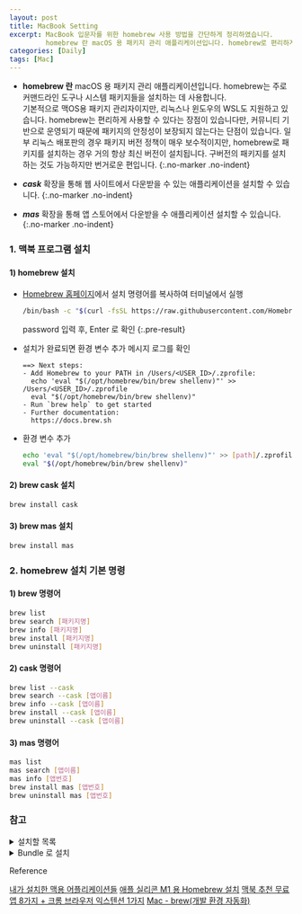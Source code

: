```yaml
---
layout: post 
title: MacBook Setting
excerpt: MacBook 입문자를 위한 homebrew 사용 방법을 간단하게 정리하였습니다. 
         homebrew 란 macOS 용 패키지 관리 애플리케이션입니다. homebrew로 편리하게 패키지를 관리하고, 웹 사이트 혹은 앱 스토어에서 다운받을 수 있는 애플리케이션도 다운 받을 수 있습니다.
categories: [Daily]
tags: [Mac]
---
```


- **homebrew 란** macOS 용 패키지 관리 애플리케이션입니다. homebrew는 주로 커맨드라인 도구나 시스템 패키지들을 설치하는 데 사용합니다.   
  기본적으로 맥OS용 패키지 관리자이지만, 리눅스나 윈도우의 WSL도 지원하고 있습니다. homebrew는 편리하게 사용할 수 있다는 장점이 있습니다만, 커뮤니티 기반으로 운영되기 때문에 패키지의 안정성이 보장되지 않는다는 단점이 있습니다. 
  일부 리눅스 배포판의 경우 패키지 버전 정책이 매우 보수적이지만, homebrew로 패키지를 설치하는 경우 거의 항상 최신 버전이 설치됩니다. 구버전의 패키지를 설치하는 것도 가능하지만 번거로운 편입니다.
{:.no-marker .no-indent}

- ***cask*** 확장을 통해 웹 사이트에서 다운받을 수 있는 애플리케이션을 설치할 수 있습니다.
{:.no-marker .no-indent}
- ***mas*** 확장을 통해 앱 스토어에서 다운받을 수 애플리케이션 설치할 수 있습니다.
{:.no-marker .no-indent}

### 1. 맥북 프로그램 설치

#### 1) homebrew 설치
- [Homebrew 홈페이지](https://brew.sh/index_ja)에서 설치 명령어를 복사하여 터미널에서 실행

   ```bash
   /bin/bash -c "$(curl -fsSL https://raw.githubusercontent.com/Homebrew/install/master/install.sh)"
   ```
  password 입력 후, Enter 로 확인
  {:.pre-result}

- 설치가 완료되면 환경 변수 추가 메시지 로그를 확인

  ```text
  ==> Next steps:
  - Add Homebrew to your PATH in /Users/<USER_ID>/.zprofile:
    echo 'eval "$(/opt/homebrew/bin/brew shellenv)"' >> /Users/<USER_ID>/.zprofile
    eval "$(/opt/homebrew/bin/brew shellenv)"
  - Run `brew help` to get started
  - Further documentation:
    https://docs.brew.sh
  ```
  
- 환경 변수 추가

  ```bash
  echo 'eval "$(/opt/homebrew/bin/brew shellenv)"' >> [path]/.zprofile
  eval "$(/opt/homebrew/bin/brew shellenv)"
  ```

#### 2) brew cask 설치
```bash
brew install cask 
```

#### 3) brew mas 설치
```bash
brew install mas 
```

### 2. homebrew 설치 기본 명령

#### 1) brew 명령어
```bash
brew list
brew search [패키지명]
brew info [패키지명]
brew install [패키지명]
brew uninstall [패키지명]
```

#### 2) cask 명령어
```bash
brew list --cask
brew search --cask [앱이름]
brew info --cask [앱이름]
brew install --cask [앱이름]
brew uninstall --cask [앱이름]
```

#### 3) mas 명령어
```bash
mas list
mas search [앱이름]
mas info [앱번호]
brew install mas [앱번호]
brew uninstall mas [앱번호]
```

### 참고
<details>
<summary>설치할 목록</summary>
<div markdown="1">
- brew
  - [x] java
  - [x] git
  - [x] gradle
  - [x] jq : 커맨드라인 JSON 프로세서
  - [x] tree : tree 명령어
- cask
  - [x] chrome
  - [x] slack
  - [x] docker
  - [x] source tree
  - [x] intellij-idea
  - [x] vscode
  - [x] iterm2
  - [x] Spectacle : 화면 분할
  - [x] Karabiner-Elements : 한/영키
  - [x] Alfred : 검색
  - [x] kap : 화면 기록
- mas
  - [x] OneDrive  
  - [x] Excel  
  - [x] Word  
  - [x] Power point
  - [x] Todo
  - [x] kakaotalk
  - [x] Joli of Caffeine : 절전 모드 시간 설정
</div>
</details>

<details>
<summary>Bundle 로 설치</summary>
<div markdown="1">
- brew file 생성 및 실행

  ```bash
  cd ~
  
  # 생성
  brew bundle dump
  
  # 덮어 씌우기
  brew bundle -f dump
  
  # 파일 확인
  cat BrewFile
  
  # 실행
  brew bundle
  ```

</div>
</details>


<div class="post-reference">
  <p>Reference</p>
  <a href="https://youngmind.tistory.com/entry/내가-설치한-맥용-어플리케이션들">내가 설치한 맥용 어플리케이션들</a>
  <a href="https://www.lainyzine.com/ko/article/how-to-install-homebrew-for-m1-apple-silicon">애플 실리콘 M1 용 Homebrew 설치</a>
  <a href="https://www.youtube.com/watch?v=JtduKIxBn4w&t=292s">맥북 추천 무료 앱 8가지 + 크롬 브라우저 익스텐션 1가지</a>
  <a href="https://velog.io/@ruddms936/Mac-brew">Mac - brew(개발 환경 자동화)</a>
</div>
